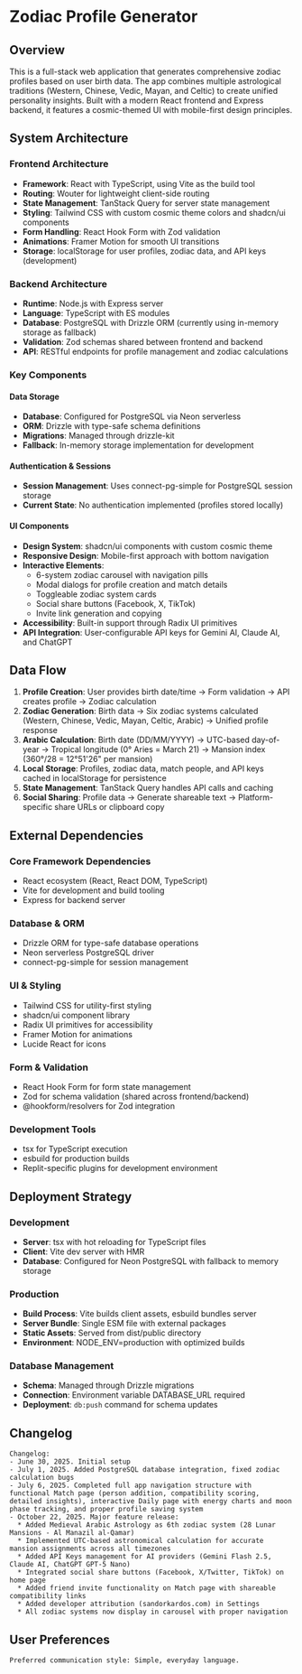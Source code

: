 # Zodiac Profile Generator

## Overview

This is a full-stack web application that generates comprehensive zodiac profiles based on user birth data. The app combines multiple astrological traditions (Western, Chinese, Vedic, Mayan, and Celtic) to create unified personality insights. Built with a modern React frontend and Express backend, it features a cosmic-themed UI with mobile-first design principles.

## System Architecture

### Frontend Architecture
- **Framework**: React with TypeScript, using Vite as the build tool
- **Routing**: Wouter for lightweight client-side routing
- **State Management**: TanStack Query for server state management
- **Styling**: Tailwind CSS with custom cosmic theme colors and shadcn/ui components
- **Form Handling**: React Hook Form with Zod validation
- **Animations**: Framer Motion for smooth UI transitions
- **Storage**: localStorage for user profiles, zodiac data, and API keys (development)

### Backend Architecture
- **Runtime**: Node.js with Express server
- **Language**: TypeScript with ES modules
- **Database**: PostgreSQL with Drizzle ORM (currently using in-memory storage as fallback)
- **Validation**: Zod schemas shared between frontend and backend
- **API**: RESTful endpoints for profile management and zodiac calculations

### Key Components

#### Data Storage
- **Database**: Configured for PostgreSQL via Neon serverless
- **ORM**: Drizzle with type-safe schema definitions
- **Migrations**: Managed through drizzle-kit
- **Fallback**: In-memory storage implementation for development

#### Authentication & Sessions
- **Session Management**: Uses connect-pg-simple for PostgreSQL session storage
- **Current State**: No authentication implemented (profiles stored locally)

#### UI Components
- **Design System**: shadcn/ui components with custom cosmic theme
- **Responsive Design**: Mobile-first approach with bottom navigation
- **Interactive Elements**: 
  - 6-system zodiac carousel with navigation pills
  - Modal dialogs for profile creation and match details
  - Toggleable zodiac system cards
  - Social share buttons (Facebook, X, TikTok)
  - Invite link generation and copying
- **Accessibility**: Built-in support through Radix UI primitives
- **API Integration**: User-configurable API keys for Gemini AI, Claude AI, and ChatGPT

## Data Flow

1. **Profile Creation**: User provides birth date/time → Form validation → API creates profile → Zodiac calculation
2. **Zodiac Generation**: Birth data → Six zodiac systems calculated (Western, Chinese, Vedic, Mayan, Celtic, Arabic) → Unified profile response
3. **Arabic Calculation**: Birth date (DD/MM/YYYY) → UTC-based day-of-year → Tropical longitude (0° Aries = March 21) → Mansion index (360°/28 = 12°51'26" per mansion)
4. **Local Storage**: Profiles, zodiac data, match people, and API keys cached in localStorage for persistence
5. **State Management**: TanStack Query handles API calls and caching
6. **Social Sharing**: Profile data → Generate shareable text → Platform-specific share URLs or clipboard copy

## External Dependencies

### Core Framework Dependencies
- React ecosystem (React, React DOM, TypeScript)
- Vite for development and build tooling
- Express for backend server

### Database & ORM
- Drizzle ORM for type-safe database operations
- Neon serverless PostgreSQL driver
- connect-pg-simple for session management

### UI & Styling
- Tailwind CSS for utility-first styling
- shadcn/ui component library
- Radix UI primitives for accessibility
- Framer Motion for animations
- Lucide React for icons

### Form & Validation
- React Hook Form for form state management
- Zod for schema validation (shared across frontend/backend)
- @hookform/resolvers for Zod integration

### Development Tools
- tsx for TypeScript execution
- esbuild for production builds
- Replit-specific plugins for development environment

## Deployment Strategy

### Development
- **Server**: tsx with hot reloading for TypeScript files
- **Client**: Vite dev server with HMR
- **Database**: Configured for Neon PostgreSQL with fallback to memory storage

### Production
- **Build Process**: Vite builds client assets, esbuild bundles server
- **Server Bundle**: Single ESM file with external packages
- **Static Assets**: Served from dist/public directory
- **Environment**: NODE_ENV=production with optimized builds

### Database Management
- **Schema**: Managed through Drizzle migrations
- **Connection**: Environment variable DATABASE_URL required
- **Deployment**: `db:push` command for schema updates

## Changelog

```
Changelog:
- June 30, 2025. Initial setup
- July 1, 2025. Added PostgreSQL database integration, fixed zodiac calculation bugs
- July 6, 2025. Completed full app navigation structure with functional Match page (person addition, compatibility scoring, detailed insights), interactive Daily page with energy charts and moon phase tracking, and proper profile saving system
- October 22, 2025. Major feature release:
  * Added Medieval Arabic Astrology as 6th zodiac system (28 Lunar Mansions - Al Manazil al-Qamar)
  * Implemented UTC-based astronomical calculation for accurate mansion assignments across all timezones
  * Added API Keys management for AI providers (Gemini Flash 2.5, Claude AI, ChatGPT GPT-5 Nano)
  * Integrated social share buttons (Facebook, X/Twitter, TikTok) on home page
  * Added friend invite functionality on Match page with shareable compatibility links
  * Added developer attribution (sandorkardos.com) in Settings
  * All zodiac systems now display in carousel with proper navigation
```

## User Preferences

```
Preferred communication style: Simple, everyday language.
```